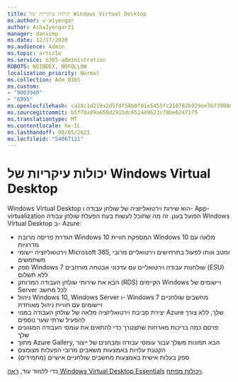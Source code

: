 ```yaml
---
title: יכולות עיקריות של Windows Virtual Desktop
ms.author: v-aiyengar
author: AshaIyengar21
manager: dansimp
ms.date: 12/17/2020
ms.audience: Admin
ms.topic: article
ms.service: o365-administration
ROBOTS: NOINDEX, NOFOLLOW
localization_priority: Normal
ms.collection: Adm_O365
ms.custom:
- "9003940"
- "6995"
ms.openlocfilehash: ca28c1d219a2d5f4f58b0f01e5455fc210782b929ee767398867485b4ad8761f
ms.sourcegitcommit: b5f7da89a650d2915dc652449623c78be6247175
ms.translationtype: MT
ms.contentlocale: he-IL
ms.lasthandoff: 08/05/2021
ms.locfileid: "54067121"
---
```

# <a name="key-capabilities-of-windows-virtual-desktop"></a>יכולות עיקריות של Windows Virtual Desktop

Windows Virtual Desktop הוא שירות וירטואליזציה של שולחן עבודה ו- App-virtualization הפועל בענן. זה מה שתוכל לעשות בעת הפעלת שולחן עבודה Windows Virtual Desktop ב- Azure:

- הגדרת פריסה מרובת Windows 10 המספקת חוויית Windows 10 מלאה עם מדרגיות
- וירטואליזציה יישומי Microsoft 365, ומטב אותו לפעול בתרחישים וירטואליים מרובי משתמשים
- ספק Windows 7 שולחנות עבודה וירטואליים עם עדכוני אבטחה מורחבים (ESU) ללא תשלום
- הבא את שירותי שולחן העבודה המרוחק (RDS) הקיימים Windows ויישומים של Server לכל מחשב
- ניהול Windows 10, Windows Server ו- Windows 7 מחשבים שולחניים ויישומים עם חוויית ניהול מאוחדת
- יצירת סביבת וירטואליזציה מלאה של שולחן העבודה במנוי Azure שלך, ללא צורך להפעיל שרתי שער נוספים
- פרסם כמה בריכות מארחות שתצטרך כדי להתאים את עומסי העבודה המגוונים שלך
- מתוך Azure Gallery, הבא תמונות משלך עבור עומסי עבודה ומבחנים של ייצור
- הקטנת עלויות באמצעות משאבים מרובי הפעלות מצומצם
- ספק בעלות אישית באמצעות מחשבים שולחניים אישיים (מתמידים)

כדי ללמוד עוד, [ראה Windows Virtual Desktop Essentials](https://go.microsoft.com/fwlink/?linkid=2127033) [ויכולות מפתח](https://go.microsoft.com/fwlink/?linkid=2127033).

